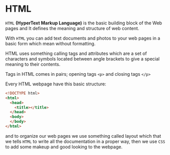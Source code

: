 # HTML
`HTML` **(HyperText Markup Language)** is the basic building block of the Web pages and It defines the meaning and structure of web content.

With `HTML` you can add text documents and photos to your web pages in a basic form which mean without formatting.

HTML uses something calling tags and attributes which are a set of characters and symbols located between angle brackets to give a special meaning to their contents.

Tags in HTML comes in pairs; 
opening tags ` <p> `  and closing tags ` </p> `

Every HTML webpage have this basic structure:
```html
<!DOCTYPE html>
<html>
  <head>
    <title></title>
  </head>
  <body>
  </body>
</html>
```
and to organize our web pages we use something called layout which that we tells `HTML` to write all the documentation in a proper way, then we use `CSS` to add some makeup and good looking to the webpage.


